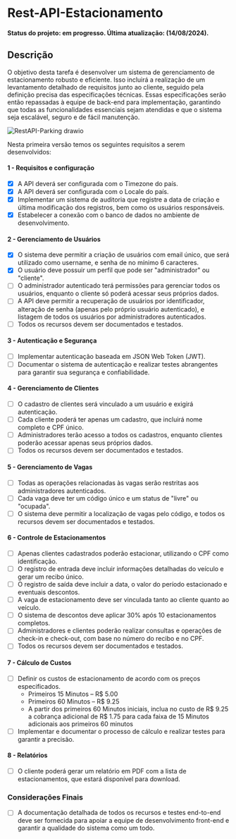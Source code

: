 # Rest-API-Estacionamento

#### Status do projeto: em progresso. Última atualização: (14/08/2024).

## Descrição

O objetivo desta tarefa é desenvolver um sistema de gerenciamento de estacionamento robusto e eficiente. Isso incluirá a realização de um levantamento detalhado de requisitos junto ao cliente, seguido pela definição precisa das especificações técnicas. Essas especificações serão então repassadas à equipe de back-end para implementação, garantindo que todas as funcionalidades essenciais sejam atendidas e que o sistema seja escalável, seguro e de fácil manutenção.

![RestAPI-Parking drawio](https://github.com/user-attachments/assets/42dea5de-9d20-48dd-9373-7f5eb3bab3d4)



Nesta primeira versão temos os seguintes requisitos a serem desenvolvidos:

#### 1 - Requisitos e configuração

- [X] A API deverá ser configurada com o Timezone do país.
- [X] A API deverá ser configurada com o Locale do país.
- [X] Implementar um sistema de auditoria que registre a data de criação e última modificação dos registros, bem como os usuários responsáveis.
- [X] Estabelecer a conexão com o banco de dados no ambiente de desenvolvimento.

#### 2 - Gerenciamento de Usuários

- [X] O sistema deve permitir a criação de usuários com email único, que será utilizado como username, e senha de no mínimo 6 caracteres.
- [X] O usuário deve possuir um perfil que pode ser "administrador" ou "cliente".
- [ ] O administrador autenticado terá permissões para gerenciar todos os usuários, enquanto o cliente só poderá acessar seus próprios dados.
- [ ] A API deve permitir a recuperação de usuários por identificador, alteração de senha (apenas pelo próprio usuário autenticado), e listagem de todos os usuários por administradores autenticados.
- [ ] Todos os recursos devem ser documentados e testados.

#### 3 - Autenticação e Segurança

- [ ] Implementar autenticação baseada em JSON Web Token (JWT).
- [ ] Documentar o sistema de autenticação e realizar testes abrangentes para garantir sua segurança e confiabilidade.

#### 4 - Gerenciamento de Clientes

- [ ] O cadastro de clientes será vinculado a um usuário e exigirá autenticação.
- [ ] Cada cliente poderá ter apenas um cadastro, que incluirá nome completo e CPF único.
- [ ] Administradores terão acesso a todos os cadastros, enquanto clientes poderão acessar apenas seus próprios dados.
- [ ] Todos os recursos devem ser documentados e testados.

#### 5 - Gerenciamento de Vagas

- [ ] Todas as operações relacionadas às vagas serão restritas aos administradores autenticados.
- [ ] Cada vaga deve ter um código único e um status de "livre" ou "ocupada".
- [ ] O sistema deve permitir a localização de vagas pelo código, e todos os recursos devem ser documentados e testados.

#### 6 - Controle de Estacionamentos

- [ ] Apenas clientes cadastrados poderão estacionar, utilizando o CPF como identificação.
- [ ] O registro de entrada deve incluir informações detalhadas do veículo e gerar um recibo único.
- [ ] O registro de saída deve incluir a data, o valor do período estacionado e eventuais descontos.
- [ ] A vaga de estacionamento deve ser vinculada tanto ao cliente quanto ao veículo.
- [ ] O sistema de descontos deve aplicar 30% após 10 estacionamentos completos.
- [ ] Administradores e clientes poderão realizar consultas e operações de check-in e check-out, com base no número do recibo e no CPF.
- [ ] Todos os recursos devem ser documentados e testados.

#### 7 - Cálculo de Custos

- [ ] Definir os custos de estacionamento de acordo com os preços especificados.
    * Primeiros 15 Minutos – R$ 5.00
    * Primeiros 60 Minutos – R$ 9.25
    * A partir dos primeiros 60 Minutos iniciais, inclua no custo de R$ 9.25 a cobrança adicional
de R$ 1.75 para cada faixa de 15 Minutos adicionais aos primeiros 60 minutos
- [ ] Implementar e documentar o processo de cálculo e realizar testes para garantir a precisão.

#### 8 -  Relatórios

- [ ] O cliente poderá gerar um relatório em PDF com a lista de estacionamentos, que estará disponível para download.

### Considerações Finais

- [ ] A documentação detalhada de todos os recursos e testes end-to-end deve ser fornecida para apoiar a equipe de desenvolvimento front-end e garantir a qualidade do sistema como um todo.
